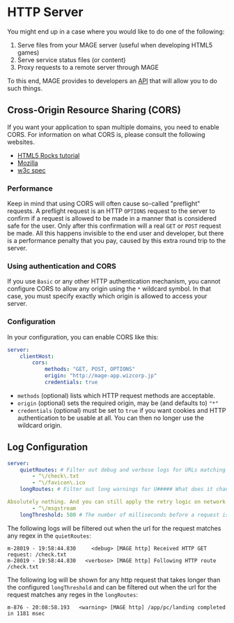 # HTTP Server

You might end up in a case where you would like to do one
of the following:

  1. Serve files from your MAGE server (useful when developing HTML5 games)
  2. Serve service status files (or content)
  3. Proxy requests to a remote server through MAGE

To this end, MAGE provides to developers an [API](./api/interfaces/_mage_d_.imagecore.html#httpserver) that will allow you
to do such things.

## Cross-Origin Resource Sharing (CORS)

If you want your application to span multiple domains, you need to enable CORS. For information on
what CORS is, please consult the following websites.

- [HTML5 Rocks tutorial](http://www.html5rocks.com/en/tutorials/cors/)
- [Mozilla](https://developer.mozilla.org/en/docs/HTTP/Access_control_CORS)
- [w3c spec](http://www.w3.org/TR/cors/)

### Performance

Keep in mind that using CORS will often cause so-called "preflight" requests. A preflight request
is an HTTP `OPTIONS` request to the server to confirm if a request is allowed to be made in a manner
that is considered safe for the user. Only after this confirmation will a real `GET` or `POST`
request be made. All this happens invisible to the end user and developer, but there is a
performance penalty that you pay, caused by this extra round trip to the server.

### Using authentication and CORS

If you use `Basic` or any other HTTP authentication mechanism, you cannot configure CORS to allow
any origin using the `*` wildcard symbol. In that case, you must specify exactly which origin is
allowed to access your server.

### Configuration

In your configuration, you can enable CORS like this:

```yaml
server:
    clientHost:
        cors:
            methods: "GET, POST, OPTIONS"
            origin: "http://mage-app.wizcorp.jp"
            credentials: true
```

* `methods` (optional) lists which HTTP request methods are acceptable.
* `origin` (optional) sets the required origin, may be (and defaults to) `"*"`
* `credentials` (optional) must be set to `true` if you want cookies and HTTP
  authentication to be usable at all. You can then no longer use the wildcard origin.

## Log Configuration

```yaml
server:
    quietRoutes: # Filter out debug and verbose logs for URLs matching these regex
        - ^\/check\.txt
        - ^\/favicon\.ico
    longRoutes: # Filter out long warnings for U##### What does it change for other browsers?

Absolutely nothing. And you can still apply the retry logic on network errors, it's not a bad idea.RLs matching these regex
        - ^\/msgstream
    longThreshold: 500 # The number of milliseconds before a request is considered to be taking too long
````

The following logs will be filtered out when the url for the request matches any regex in the
`quietRoutes`:

```plaintext
m-28019 - 19:58:44.830     <debug> [MAGE http] Received HTTP GET request: /check.txt
m-28019 - 19:58:44.830   <verbose> [MAGE http] Following HTTP route /check.txt
```

The following log will be shown for any http request that takes longer than the configured
`longThreshold` and can be filtered out when the url for the request matches any reges in the
`longRoutes`:

```plaintext
m-876 - 20:08:58.193   <warning> [MAGE http] /app/pc/landing completed in 1181 msec
```